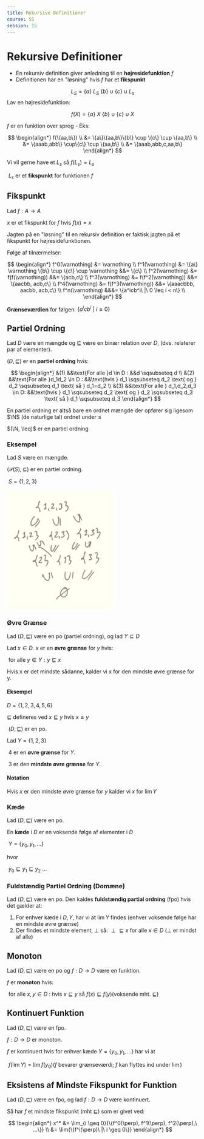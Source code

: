 ```yaml
---
title: Rekursive Definitioner
course: SS
session: 15
---
```


# Rekursive Definitioner

* En rekursiv definition giver anledning til en **højresidefunktion** $f$
* Definitionen har en "løsning" hvis $f$ har et **fikspunkt**


$$
L_S=\{a\}\ L_S\ \{b\} \cup \{c\} \cup L_s
$$
Lav en højresidefunktion:

$$
f(X)=\{a\}\ X\ \{b\} \cup \{c\} \cup X
$$

$f$ er en funktion over sprog - Eks:

$$
\begin{align*}
f(\{aa,b\}) \\
&= \{a\}\{aa,b\}\{b\} \cup \{c\} \cup \{aa,b\} \\
&= \{aaab,abb\} \cup\{c\} \cup \{aa,b\} \\
&= \{aaab,abb,c,aa,b\}
\end{align*}
$$

Vi vil gerne have et $L_s$ så $f(L_s)=L_s$

​	$L_s$ er et **fikspunkt** for funktionen $f$



## Fikspunkt

Lad $f:A\to A$

$x$ er et fikspunkt for $f$ hvis $f(x)=x$



Jagten på en "løsning" til en rekursiv definition er faktisk jagten på et fikspunkt for højresidefunktionen.



Følge af tilnærmelser:

$$
\begin{align*}
f^0(\varnothing) &= \varnothing \\
f^1(\varnothing) &= \{a\} \varnothing \{b\} \cup \{c\} \cup \varnothing &&= \{c\} \\
f^2(\varnothing) &= f(f(\varnothing)) &&= \{acb,c\} \\
f^3(\varnothing) &= f(f^2(\varnothing)) &&= \{aacbb, acb,c\} \\
f^4(\varnothing) &= f(f^3(\varnothing)) &&= \{aaacbbb, aacbb, acb,c\} \\
f^n(\varnothing) &&&= \{a^icb^i\ |\ 0 \leq i < n\} \\
\end{align*}
$$

**Grænseværdien** for følgen: $\{a^icb^i\ |\ i \geq 0\}$



## Partiel Ordning

Lad $D$ være en mængde og $\sqsubseteq$ være en binær relation over $D$, (dvs. relaterer par af elementer).

$(D,\sqsubseteq)$ er en **partiel ordning** hvis:

$$
\begin{align*}
&(1) &&\text{For alle }d \in D : &&d \sqsubseteq d \\
&(2) &&\text{For alle }d_1d_2 \in D : &&\text{hvis } d_1  \sqsubseteq d_2 \text{ og } d_2  \sqsubseteq d_1 \text{ så } d_1=d_2 \\
&(3) &&\text{For alle } d_1,d_2,d_3 \in D: &&\text{hvis } d_1 \sqsubseteq d_2 \text{ og } d_2 \sqsubseteq d_3 \text{ så } d_1 \sqsubseteq d_3
\end{align*}
$$

En partiel ordning er altså bare en  ordnet mængde der opfører sig ligesom $\N$ (de naturlige tal) ordnet under $\leq$

$(\N, \leq)$ er en partiel ordning



### Eksempel

Lad $S$ være en mængde.

$(\mathcal{P}(S),\subseteq)$ er en partiel ordning.

​	$S=\{1,2,3\}$

![1560158938828](images/15-rekursive-definitioner/1560158938828.png)

### Øvre Grænse

Lad $(D, \sqsubseteq)$ være en po (partiel ordning), og lad $Y\subseteq D$

Lad $x\in D$.	$x$ er en **øvre grænse** for $y$ hvis:

​	for alle $y \in Y:y \sqsubseteq x$

Hvis x er det mindste sådanne, kalder vi x for den mindste øvre grænse for y.



#### Eksempel

$D=\{1,2,3,4,5,6\}$

$\sqsubseteq$ defineres ved $x \sqsubseteq y$ hvis $x \leq y$

​	$(D, \sqsubseteq)$ er en po.

Lad $Y=\{1,2,3\}$

​	4 er en **øvre grænse** for $Y$.

​	3 er den **mindste øvre grænse** for $Y$.



#### Notation

Hvis $x$ er den mindste øvre grænse for $y$ kalder vi $x$ for $\lim{Y}$



### Kæde

Lad $(D, \sqsubseteq)$ være en po.

En **kæde** i $D$ er en voksende følge af elementer i $D$

​	$Y=\{y_0,y_1,...\}$

hvor

​	$y_0 \sqsubseteq y_1 \sqsubseteq y_2 \ ...$



### Fuldstændig Partiel Ordning (Domæne)

Lad $(D,\sqsubseteq)$ være en po. Den kaldes **fuldstændig partial ordning** (fpo) hvis det gælder at:

1. For enhver kæde i $D,Y$, har vi at $\lim{Y}$ findes
    (enhver voksende følge har en mindste øvre grænse)
2. Der findes et mindste element, $\perp$ så: $\perp \sqsubseteq x$ for alle $x \in D$
    ($\perp$ er mindst af alle)



## Monoton

Lad $(D,\sqsubseteq)$ være en po og $f:D\to D$ være en funktion.

$f$ er **monoton** hvis:

​	for alle $x,y \in D$ : hvis $x \sqsubseteq y$ så $f(x) \sqsubseteq f(y)$
​		(voksende mht. $\sqsubseteq$)



## Kontinuert Funktion

Lad $(D, \sqsubseteq)$ være en fpo.

$f: D \to D$ er monoton.

$f$ er kontinuert hvis for enhver kæde $Y= \{y_0,y_1,...\}$ har vi at

​	$f(\lim{Y})= \lim{f(y_0)}$ 
​		($f$ bevarer grænseværdi; $f$ kan flyttes ind under $\lim$)



## Eksistens af Mindste Fikspunkt for Funktion

Lad $(D, \sqsubseteq)$ være en fpo, og lad $f:D \to D$ være kontinuert.

Så har $f$ et mindste fikspunkt (mht $\sqsubseteq$) som er givet ved:

$$
\begin{align*}
x^* &= \lim_{i \geq 0}{\{f^0(\perp), f^1(\perp), f^2(\perp),\ ...\}} \\
&= \lim{\{f^i(\perp)\ |\ i \geq 0\}}
\end{align*}
$$

